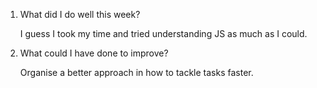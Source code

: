 1. What did I do well this week?

    I guess I took my time and tried understanding JS as much as I could.

2. What could I have done to improve?

    Organise a better approach in how to tackle tasks faster. 
